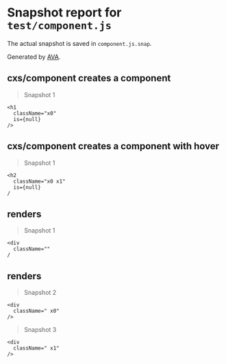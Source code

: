 # Snapshot report for `test/component.js`

The actual snapshot is saved in `component.js.snap`.

Generated by [AVA](https://ava.li).

## cxs/component creates a component

> Snapshot 1

    <h1
      className="x0"
      is={null}
    />

## cxs/component creates a component with hover

> Snapshot 1

    <h2
      className="x0 x1"
      is={null}
    /

## renders

> Snapshot 1

    <div
      className=""
    /

## renders

> Snapshot 2

    <div
      className=" x0"
    />

> Snapshot 3

    <div
      className=" x1"
    />